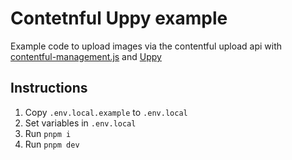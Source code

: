 # Contetnful Uppy example
Example code to upload images via the contentful upload api with [contentful-management.js](https://github.com/contentful/contentful-management.js) and [Uppy](https://uppy.io/)

## Instructions
1. Copy `.env.local.example` to `.env.local`
2. Set variables in `.env.local`
3. Run `pnpm i`
4. Run `pnpm dev`